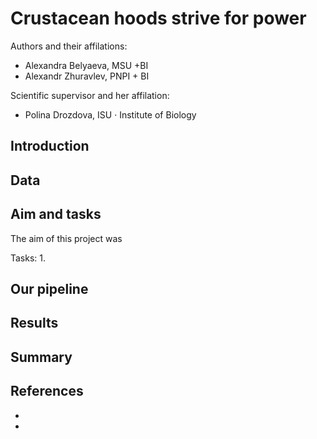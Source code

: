 # Crustacean hoods strive for power

Authors and their affilations:
- Alexandra Belyaeva, MSU +BI
- Alexandr Zhuravlev, PNPI + BI

Scientific supervisor and her affilation:
- Polina Drozdova, ISU · Institute of Biology

## Introduction


## Data

## Aim and tasks
The aim of this project was 

Tasks:
1.


## Our pipeline 

## Results




## Summary




## References
- []()
- []()




